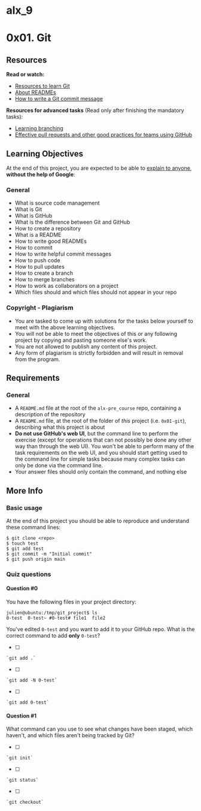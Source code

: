 # alx_9

0x01. Git
=========
Resources
---------

**Read or watch:**

-   [Resources to learn Git](https://alx-intranet.hbtn.io/rltoken/EC5rb6yWBWllPB-T8rd0SQ "Resources to learn Git")
-   [About READMEs](https://alx-intranet.hbtn.io/rltoken/yM5FZakIhHB2TWO1PN2PZg "About READMEs")
-   [How to write a Git commit message](https://alx-intranet.hbtn.io/rltoken/SihXX88mKA9TFaIebKX3Rw "How to write a Git commit message")

**Resources for advanced tasks** (Read only after finishing the mandatory tasks):

-   [Learning branching](https://alx-intranet.hbtn.io/rltoken/hBgLCXoQaGTcOwr_kmCoEA "Learning branching")
-   [Effective pull requests and other good practices for teams using GitHub](https://alx-intranet.hbtn.io/rltoken/xhKV_qX3eXvyePzeNraEGw "Effective pull requests and other good practices for teams using GitHub")

Learning Objectives
-------------------

At the end of this project, you are expected to be able to [explain to anyone](https://alx-intranet.hbtn.io/rltoken/Rfy6VuvRfNAau31z1J_b-w "explain to anyone"), **without the help of Google**:

### General

-   What is source code management
-   What is Git
-   What is GitHub
-   What is the difference between Git and GitHub
-   How to create a repository
-   What is a README
-   How to write good READMEs
-   How to commit
-   How to write helpful commit messages
-   How to push code
-   How to pull updates
-   How to create a branch
-   How to merge branches
-   How to work as collaborators on a project
-   Which files should and which files should not appear in your repo

### Copyright - Plagiarism

-   You are tasked to come up with solutions for the tasks below yourself to meet with the above learning objectives.
-   You will not be able to meet the objectives of this or any following project by copying and pasting someone else's work.
-   You are not allowed to publish any content of this project.
-   Any form of plagiarism is strictly forbidden and will result in removal from the program.

Requirements
------------

### General

-   A `README.md` file at the root of the `alx-pre_course` repo, containing a description of the repository
-   A `README.md` file, at the root of the folder of *this* project (i.e. `0x01-git`), describing what this project is about
-   **Do not use GitHub's web UI**, but the command line to perform the exercise (except for operations that can not possibly be done any other way than through the web UI). You won't be able to perform many of the task requirements on the web UI, and you should start getting used to the command line for simple tasks because many complex tasks can only be done via the command line.
-   Your answer files should only contain the command, and nothing else

More Info
---------

### Basic usage

At the end of this project you should be able to reproduce and understand these command lines:

```
$ git clone <repo>
$ touch test
$ git add test
$ git commit -m "Initial commit"
$ git push origin main

```

### Quiz questions

#### Question #0

You have the following files in your project directory:

```
julien@ubuntu:/tmp/git_project$ ls
0-test  0-test~ #0-test# file1  file2

```

You've edited `0-test` and you want to add it to your GitHub repo. What is the correct command to add **only** `0-test`?

-   [ ]

    `git add .`

-   [ ]

    `git add -N 0-test`

-   [ ]

    `git add 0-test`

#### Question #1

What command can you use to see what changes have been staged, which haven't, and which files aren't being tracked by Git?

-   [ ]

    `git init`

-   [ ]

    `git status`

-   [ ]

    `git checkout`
